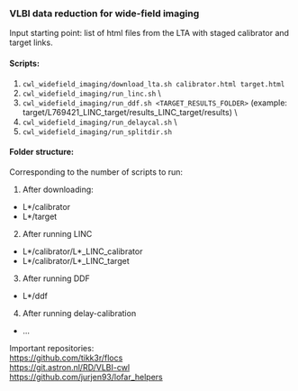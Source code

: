 ### VLBI data reduction for wide-field imaging

Input starting point: list of html files from the LTA with staged calibrator and target links.

#### Scripts:

1) ```cwl_widefield_imaging/download_lta.sh calibrator.html target.html```
2) ```cwl_widefield_imaging/run_linc.sh``` \
3) ```cwl_widefield_imaging/run_ddf.sh <TARGET_RESULTS_FOLDER>``` (example: target/L769421_LINC_target/results_LINC_target/results) \
4) ```cwl_widefield_imaging/run_delaycal.sh``` \
5) ```cwl_widefield_imaging/run_splitdir.sh ```

#### Folder structure:

Corresponding to the number of scripts to run:

1) After downloading:
- L*/calibrator
- L*/target
2) After running LINC
- L*/calibrator/L*_LINC_calibrator 
- L*/calibrator/L*_LINC_target
3) After running DDF
- L*/ddf
4) After running delay-calibration
- ...


Important repositories: \
https://github.com/tikk3r/flocs \
https://git.astron.nl/RD/VLBI-cwl \
https://github.com/jurjen93/lofar_helpers